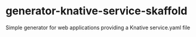 # generator-knative-service-skaffold
Simple generator for web applications providing a Knative service.yaml file
